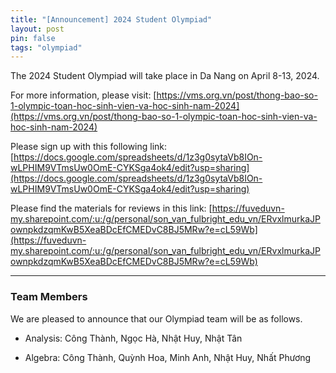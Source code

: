 ```yaml
---
title: "[Announcement] 2024 Student Olympiad" 
layout: post
pin: false
tags: "olympiad"
---
```


The 2024 Student Olympiad will take place in Da Nang on April 8-13, 2024.

For more information, please visit: 
[https://vms.org.vn/post/thong-bao-so-1-olympic-toan-hoc-sinh-vien-va-hoc-sinh-nam-2024](https://vms.org.vn/post/thong-bao-so-1-olympic-toan-hoc-sinh-vien-va-hoc-sinh-nam-2024)

Please sign up with this following link: 
[https://docs.google.com/spreadsheets/d/1z3g0sytaVb8IOn-wLPHIM9VTmsUw0OmE-CYKSga4ok4/edit?usp=sharing](https://docs.google.com/spreadsheets/d/1z3g0sytaVb8IOn-wLPHIM9VTmsUw0OmE-CYKSga4ok4/edit?usp=sharing)

Please find the materials for reviews in this link:
[https://fuveduvn-my.sharepoint.com/:u:/g/personal/son_van_fulbright_edu_vn/ERvxlmurkaJPownpkdzqmKwB5XeaBDcEfCMEDvC8BJ5MRw?e=cL59Wb](https://fuveduvn-my.sharepoint.com/:u:/g/personal/son_van_fulbright_edu_vn/ERvxlmurkaJPownpkdzqmKwB5XeaBDcEfCMEDvC8BJ5MRw?e=cL59Wb)

---

### Team Members

We are pleased to announce that our Olympiad team will be as follows.

- Analysis: Công Thành, Ngọc Hà, Nhật Huy, Nhật Tân

- Algebra: Công Thành, Quỳnh Hoa, Minh Anh, Nhật Huy, Nhất Phương
